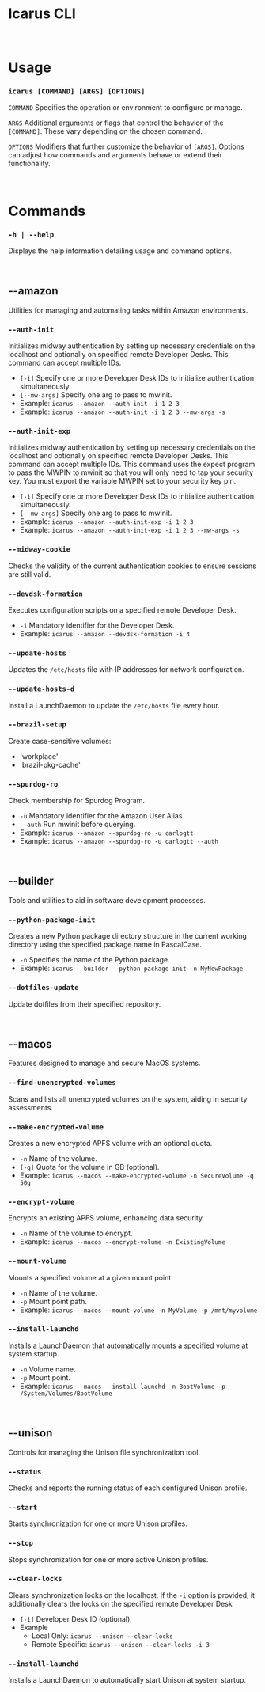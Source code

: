 # Icarus CLI
&nbsp;
# Usage

### `icarus [COMMAND] [ARGS] [OPTIONS]`

`COMMAND` Specifies the operation or environment to configure or manage.

`ARGS` Additional arguments or flags that control the behavior of the `[COMMAND]`. These vary depending on the chosen command.

`OPTIONS` Modifiers that further customize the behavior of `[ARGS]`. Options can adjust how commands and arguments behave or extend their functionality.

&nbsp;
# Commands

### `-h | --help`

Displays the help information detailing usage and command options.

&nbsp;
## --amazon
Utilities for managing and automating tasks within Amazon environments.

### `--auth-init`

Initializes midway authentication by setting up necessary credentials on the localhost and optionally on specified remote Developer Desks. This command can accept multiple IDs.

- `[-i]` Specify one or more Developer Desk IDs to initialize authentication simultaneously.
- `[--mw-args]` Specify one arg to pass to mwinit.
- Example: `icarus --amazon --auth-init -i 1 2 3`
- Example: `icarus --amazon --auth-init -i 1 2 3 --mw-args -s`

### `--auth-init-exp`

Initializes midway authentication by setting up necessary credentials on the localhost and optionally on specified remote Developer Desks. This command can accept multiple IDs.
This command uses the expect program to pass the MWPIN to mwinit so that you will only need to tap your security key.
You must export the variable MWPIN set to your security key pin.

- `[-i]` Specify one or more Developer Desk IDs to initialize authentication simultaneously.
- `[--mw-args]` Specify one arg to pass to mwinit.
- Example: `icarus --amazon --auth-init-exp -i 1 2 3`
- Example: `icarus --amazon --auth-init-exp -i 1 2 3 --mw-args -s`

### `--midway-cookie`

Checks the validity of the current authentication cookies to ensure sessions are still valid.

### `--devdsk-formation`

Executes configuration scripts on a specified remote Developer Desk.

- `-i` Mandatory identifier for the Developer Desk.
- Example: `icarus --amazon --devdsk-formation -i 4`

### `--update-hosts`

Updates the `/etc/hosts` file with IP addresses for network configuration.

### `--update-hosts-d`

Install a LaunchDaemon to update the `/etc/hosts` file every hour.

### `--brazil-setup`

Create case-sensitive volumes:
- 'workplace'
- 'brazil-pkg-cache'

### `--spurdog-ro`

Check membership for Spurdog Program.

- `-u` Mandatory identifier for the Amazon User Alias.
- `--auth` Run mwinit before querying.
- Example: `icarus --amazon --spurdog-ro -u carlogtt`
- Example: `icarus --amazon --spurdog-ro -u carlogtt --auth`

&nbsp;
## --builder
Tools and utilities to aid in software development processes.

### `--python-package-init`

Creates a new Python package directory structure in the current working directory using the specified package name in PascalCase.

- `-n` Specifies the name of the Python package.
- Example: `icarus --builder --python-package-init -n MyNewPackage`

### `--dotfiles-update`

Update dotfiles from their specified repository.

&nbsp;
## --macos
Features designed to manage and secure MacOS systems.

### `--find-unencrypted-volumes`

Scans and lists all unencrypted volumes on the system, aiding in security assessments.

### `--make-encrypted-volume`

Creates a new encrypted APFS volume with an optional quota.

- `-n` Name of the volume.
- `[-q]` Quota for the volume in GB (optional).
- Example: `icarus --macos --make-encrypted-volume -n SecureVolume -q 50g`

### `--encrypt-volume`

Encrypts an existing APFS volume, enhancing data security.

- `-n` Name of the volume to encrypt.
- Example: `icarus --macos --encrypt-volume -n ExistingVolume`

### `--mount-volume`

Mounts a specified volume at a given mount point.

- `-n` Name of the volume.
- `-p` Mount point path.
- Example: `icarus --macos --mount-volume -n MyVolume -p /mnt/myvolume`

### `--install-launchd`

Installs a LaunchDaemon that automatically mounts a specified volume at system startup.

- `-n` Volume name.
- `-p` Mount point.
- Example: `icarus --macos --install-launchd -n BootVolume -p /System/Volumes/BootVolume`

&nbsp;
## --unison
Controls for managing the Unison file synchronization tool.

### `--status`

Checks and reports the running status of each configured Unison profile.

### `--start`

Starts synchronization for one or more Unison profiles.

### `--stop`

Stops synchronization for one or more active Unison profiles.

### `--clear-locks`

Clears synchronization locks on the localhost. If the `-i` option is provided, it additionally clears the locks on the specified remote Developer Desk

- `[-i]` Developer Desk ID (optional).
- Example
    - Local Only: `icarus --unison --clear-locks`
    - Remote Specific: `icarus --unison --clear-locks -i 3`

### `--install-launchd`

Installs a LaunchDaemon to automatically start Unison at system startup.
